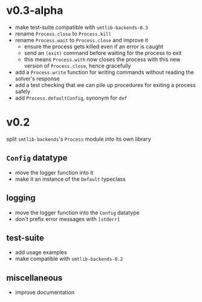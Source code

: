 # v0.3-alpha
- make test-suite compatible with `smtlib-backends-0.3`
- rename `Process.close` to `Process.kill`
- rename `Process.wait` to `Process.close` and improve it
  - ensure the process gets killed even if an error is caught
  - send an `(exit)` command before waiting for the process to exit
  - this means `Process.with` now closes the process with this new version of
    `Process.close`, hence gracefully
- add a `Process.write` function for writing commands without reading the
  solver's response
- add a test checking that we can pile up procedures for exiting a process
  safely
- add `Process.defaultConfig`, synonym for `def`

# v0.2
split `smtlib-backends`'s `Process` module into its own library
## `Config` datatype
- move the logger function into it
- make it an instance of the `Default` typeclass
## logging
- move the logger function into the `Config` datatype 
- don't prefix error messages with `[stderr]`
## test-suite
- add usage examples
- make compatible with `smtlib-backends-0.2`
## miscellaneous
- improve documentation
